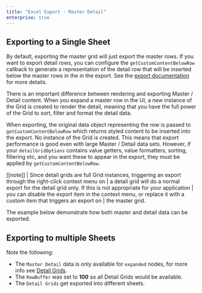 ```yaml
---
title: "Excel Export - Master Detail"
enterprise: true
---
```


## Exporting to a Single Sheet

By default, exporting the master grid will just export the master rows. If you want to export detail rows, you can configure the `getCustomContentBelowRow` callback to generate a representation of the detail row that will be inserted below the master rows in the in the export. See the [export documentation](/export/) for more details.

There is an important difference between rendering and exporting Master / Detail content. When you expand a master row in the UI, a new instance of the Grid is created to render the detail, meaning that you have the full power of the Grid to sort, filter and format the detail data.

When exporting, the original data object representing the row is passed to `getCustomContentBelowRow` which returns styled content to be inserted into the export. No instance of the Grid is created. This means that export performance is good even with large Master / Detail data sets. However, if your `detailGridOptions` contains value getters, value formatters, sorting, filtering etc, and you want these to appear in the export, they must be applied by `getCustomContentBelowRow`.

[[note]]
| Since detail grids are full Grid instances, triggering an export through the right-click context menu on
| a detail grid will do a normal export for the detail grid only. If this is not appropriate for your application
| you can disable the export item in the context menu, or replace it with a custom item that triggers an export on
| the master grid.

The example below demonstrate how both master and detail data can be exported.

<grid-example title='Exporting Master / Detail Data' name='single-sheet' type='generated' options='{ "enterprise": true, "exampleHeight": 550, "modules": ["clientside", "masterdetail", "menu", "columnpanel", "clipboard", "excel"] }'></grid-example>

##  Exporting to multiple Sheets

Note the following:

- The `Master Detail` data is only available for `expanded` nodes, for more info see [Detail Grids](/master-detail-grids/).
- The `RowBuffer` was set to **100** so all Detail Grids would be available.
- The `Detail Grids` get exported into different sheets.

<grid-example title='Excel Export - Multiple Sheets with Master Detail' name='multiple-sheets' type='generated' options='{ "enterprise": true }'></grid-example>
